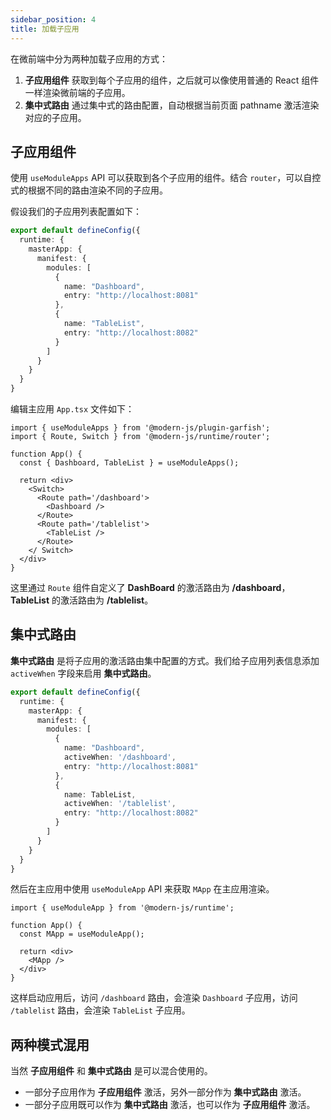 ```yaml
---
sidebar_position: 4
title: 加载子应用
---
```


在微前端中分为两种加载子应用的方式：

1. **子应用组件** 获取到每个子应用的组件，之后就可以像使用普通的 React 组件一样渲染微前端的子应用。
2. **集中式路由** 通过集中式的路由配置，自动根据当前页面 pathname 激活渲染对应的子应用。

## 子应用组件

使用 `useModuleApps` API 可以获取到各个子应用的组件。结合 `router`，可以自控式的根据不同的路由渲染不同的子应用。

假设我们的子应用列表配置如下：

```typescript title="modern.config.ts"
export default defineConfig({
  runtime: {
    masterApp: {
      manifest: {
        modules: [
          {
            name: "Dashboard",
            entry: "http://localhost:8081"
          },
          {
            name: "TableList",
            entry: "http://localhost:8082"
          }
        ]
      }
    }
  }
}
```

编辑主应用 `App.tsx` 文件如下：

```tsx title=主应用：App.tsx
import { useModuleApps } from '@modern-js/plugin-garfish';
import { Route, Switch } from '@modern-js/runtime/router';

function App() {
  const { Dashboard, TableList } = useModuleApps();

  return <div>
    <Switch>
      <Route path='/dashboard'>
        <Dashboard />
      </Route>
      <Route path='/tablelist'>
        <TableList />
      </Route>
    </ Switch>
  </div>
}
```

这里通过 `Route` 组件自定义了 **DashBoard** 的激活路由为 **/dashboard**， **TableList** 的激活路由为 **/tablelist**。

## 集中式路由

**集中式路由** 是将子应用的激活路由集中配置的方式。我们给子应用列表信息添加 `activeWhen` 字段来启用 **集中式路由**。

```typescript title="modern.config.ts"Å {8,13}
export default defineConfig({
  runtime: {
    masterApp: {
      manifest: {
        modules: [
          {
            name: "Dashboard",
            activeWhen: '/dashboard',
            entry: "http://localhost:8081"
          },
          {
            name: TableList,
            activeWhen: '/tablelist',
            entry: "http://localhost:8082"
          }
        ]
      }
    }
  }
}
```

然后在主应用中使用 `useModuleApp` API 来获取 `MApp` 在主应用渲染。

```tsx title=主应用：App.tsx
import { useModuleApp } from '@modern-js/runtime';

function App() {
  const MApp = useModuleApp();

  return <div>
    <MApp />
  </div>
}
```

这样启动应用后，访问 `/dashboard` 路由，会渲染 `Dashboard` 子应用，访问 `/tablelist` 路由，会渲染 `TableList` 子应用。

## 两种模式混用

当然 **子应用组件** 和 **集中式路由** 是可以混合使用的。

- 一部分子应用作为 **子应用组件** 激活，另外一部分作为 **集中式路由** 激活。
- 一部分子应用既可以作为 **集中式路由** 激活，也可以作为 **子应用组件** 激活。
